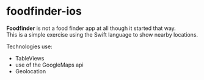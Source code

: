 # foodfinder-ios
<strong>Foodfinder</strong> is not a food finder app at all though it started that way.<br />
This is a simple exercise using the Swift language to show nearby locations.<br />

Technologies use:
<ul>
<li>TableViews</li>
<li>use of the GoogleMaps api</li>
<li>Geolocation</li>
</ul>
